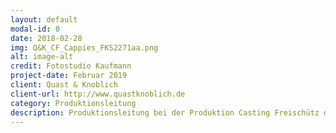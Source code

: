 ```yaml
---
layout: default
modal-id: 0
date: 2018-02-28
img: Q&K_CF_Cappies_FKS2271aa.png
alt: image-alt
credit: Fotostudio Kaufmann
project-date: Februar 2019
client: Quast & Knoblich
client-url: http://www.quastknoblich.de
category: Produktionsleitung
description: Produktionsleitung bei der Produktion Casting Freischütz des Berliner Performanceduos <a href=\"http://www.quastknoblich.de\">Quast & Knoblich< /a> in den Sophiensälen, Berlin. Förder*innen: Senatsverwaltung für Kultur und Europa und Fonds Darstellende Künste e.V.  
---
```


